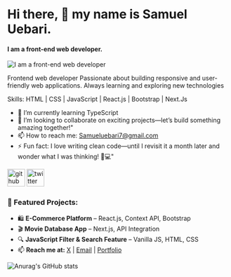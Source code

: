 # Hi there, 👋 my name is Samuel Uebari.
#### I am a front-end web developer.
![I am a front-end web developer](https://pbs.twimg.com/profile_banners/1831812948924186624/1741638898/600x200)

Frontend web developer Passionate about building responsive and user-friendly web applications. Always learning and exploring new technologies

Skills: HTML | CSS | JavaScript | React.js | Bootstrap | Next.Js

- 🌱 I’m currently learning TypeScript 
- 👯 I’m looking to collaborate on exciting projects—let’s build something amazing together!" 
- 📫 How to reach me: Samueluebari7@gmail.com 
- ⚡ Fun fact: I love writing clean code—until I revisit it a month later and wonder what I was thinking! 🤔💻" 

[<img src='https://cdn.jsdelivr.net/npm/simple-icons@3.0.1/icons/github.svg' alt='github' height='40'>](https://github.com/https://github.com/MrSamuelUN)  [<img src='https://cdn.jsdelivr.net/npm/simple-icons@3.0.1/icons/twitter.svg' alt='twitter' height='40'>](https://twitter.com/https://x.com/Mrsamuel_UN)  


### 📌 Featured Projects:  
- 🛍️ **E-Commerce Platform** – React.js, Context API, Bootstrap  
- 🎬 **Movie Database App** – Next.js, API Integration  
- 🔍 **JavaScript Filter & Search Feature** – Vanilla JS, HTML, CSS
- 📫 **Reach me at:** [X](https://x.com/Mrsamuel_UN) | [Email](samueluebari7@gmail.com) | [Portfolio](https://my-portfolio-h68b.vercel.app/)


![Anurag's GitHub stats](https://github-readme-stats.vercel.app/api?username=MrsamuelUN&theme=light&show_icons=true)
